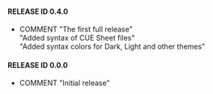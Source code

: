 #### RELEASE ID 0.4.0
- COMMENT "The first full release"
<br>"Added syntax of CUE Sheet files"
<br>"Added syntax colors for Dark, Light and other themes"

#### RELEASE ID 0.0.0
- COMMENT "Initial release"